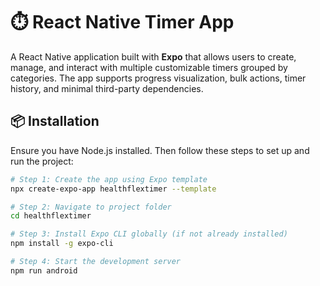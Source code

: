 # ⏱️ React Native Timer App

A React Native application built with **Expo** that allows users to create, manage, and interact with multiple customizable timers grouped by categories. The app supports progress visualization, bulk actions, timer history, and minimal third-party dependencies.

## 📦 Installation

Ensure you have Node.js installed. Then follow these steps to set up and run the project:

```bash
# Step 1: Create the app using Expo template
npx create-expo-app healthflextimer --template

# Step 2: Navigate to project folder
cd healthflextimer

# Step 3: Install Expo CLI globally (if not already installed)
npm install -g expo-cli

# Step 4: Start the development server
npm run android
